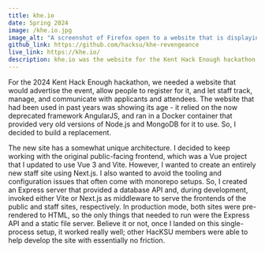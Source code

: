 ```yaml
---
title: khe.io
date: Spring 2024
image: /khe.io.jpg
image_alt: "A screenshot of Firefox open to a website that is displaying a black-and-white photo of a solar eclipse. The text superimposed over the center of the eclipse reads: \"KHE; Take 24 hours out of your schedule on April 20th-21st, 2024 to make something amazing.\" There is a button below the text that says \"Register Now.\""
github_link: https://github.com/hacksu/khe-revengeance
live_link: https://khe.io/
description: khe.io was the website for the Kent Hack Enough hackathon; I worked on it for the 2024 edition of the event.
---
```


For the 2024 Kent Hack Enough hackathon, we needed a website that would advertise the event, allow people to register for it, and let staff track, manage, and communicate with applicants and attendees. The website that had been used in past years was showing its age - it relied on the now deprecated framework AngularJS, and ran in a Docker container that provided very old versions of Node.js and MongoDB for it to use. So, I decided to build a replacement.

The new site has a somewhat unique architecture. I decided to keep working with the original public-facing frontend, which was a Vue project that I updated to use Vue 3 and Vite. However, I wanted to create an entirely new staff site using Next.js. I also wanted to avoid the tooling and configuration issues that often come with monorepo setups. So, I created an Express server that provided a database API and, during development, invoked either Vite or Next.js as middleware to serve the frontends of the public and staff sites, respectively. In production mode, both sites were pre-rendered to HTML, so the only things that needed to run were the Express API and a static file server. Believe it or not, once I landed on this single-process setup, it worked really well; other HacKSU members were able to help develop the site with essentially no friction.
